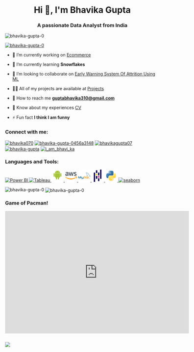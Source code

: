 <h1 align="center">Hi 👋, I'm Bhavika Gupta</h1>
<h3 align="center">A passionate Data Analyst from India</h3>

<p align="left"> <img src="https://komarev.com/ghpvc/?username=bhavika-gupta-0&label=Profile%20views&color=0e75b6&style=flat" alt="bhavika-gupta-0" /> </p>

<p align="left"> <a href="https://github.com/ryo-ma/github-profile-trophy"><img src="https://github-profile-trophy.vercel.app/?username=bhavika-gupta-0" alt="bhavika-gupta-0" /></a> </p>

- 🔭 I’m currently working on [Ecommerce](https://github.com/Bhavika-Gupta-0/Python-SQL_Ecommerce)

- 🌱 I’m currently learning **Snowflakes**

- 👯 I’m looking to collaborate on [Early Warning System Of Attrition Using ML]()

- 👨‍💻 All of my projects are available at [Projects](https://github.com/Bhavika-Gupta-0?tab=repositories)

- 📧 How to reach me **guptabhavika310@gmail.com**

- 📝 Know about my experiences [CV](file:///C:/Users/Bhavika/OneDrive/Documents/Professional_docs/Bhavika_Gupta_CV.pdf)

- ⚡ Fun fact **I think I am funny**

<h3 align="left">Connect with me:</h3>
<p align="left">
<a href="https://twitter.com/bhavika070" target="blank"><img align="center" src="https://raw.githubusercontent.com/rahuldkjain/github-profile-readme-generator/master/src/images/icons/Social/twitter.svg" alt="bhavika070" height="30" width="40" /></a>
<a href="https://linkedin.com/in/bhavika-gupta-0456a3148" target="blank"><img align="center" src="https://raw.githubusercontent.com/rahuldkjain/github-profile-readme-generator/master/src/images/icons/Social/linked-in-alt.svg" alt="bhavika-gupta-0456a3148" height="30" width="40" /></a>
<a href="https://kaggle.com/bhavikagupta07" target="blank"><img align="center" src="https://raw.githubusercontent.com/rahuldkjain/github-profile-readme-generator/master/src/images/icons/Social/kaggle.svg" alt="bhavikagupta07" height="30" width="40" /></a>
<a href="https://fb.com/bhavika-gupta" target="blank"><img align="center" src="https://raw.githubusercontent.com/rahuldkjain/github-profile-readme-generator/master/src/images/icons/Social/facebook.svg" alt="bhavika-gupta" height="30" width="40" /></a>
<a href="https://instagram.com/i_am_bhavi_ka" target="blank"><img align="center" src="https://raw.githubusercontent.com/rahuldkjain/github-profile-readme-generator/master/src/images/icons/Social/instagram.svg" alt="i_am_bhavi_ka" height="30" width="40" /></a>
</p>

<h3 align="left">Languages and Tools:</h3>
<p align="left"> 
  <a href="https://www.microsoft.com/en-us/power-platform/products/power-bi" target="_blank" rel="noreferrer"> <img src="https://upload.wikimedia.org/wikipedia/commons/c/cf/New_Power_BI_Logo.svg" alt="Power BI" width="40" height="40"/> </a>
  <a href="https://www.tableau.com/" target="_blank" rel="noreferrer"> <img src="https://upload.wikimedia.org/wikipedia/commons/4/4b/Tableau_Logo.png" alt="Tableau" width="80" height="40"/> </a>
  <a href="https://developer.android.com" target="_blank" rel="noreferrer"> <img src="https://raw.githubusercontent.com/devicons/devicon/master/icons/android/android-original-wordmark.svg" alt="android" width="40" height="40"/> </a>
  <a href="https://aws.amazon.com" target="_blank" rel="noreferrer"> <img src="https://raw.githubusercontent.com/devicons/devicon/master/icons/amazonwebservices/amazonwebservices-original-wordmark.svg" alt="aws" width="40" height="40"/> </a>
  <a href="https://www.mysql.com/" target="_blank" rel="noreferrer"> <img src="https://raw.githubusercontent.com/devicons/devicon/master/icons/mysql/mysql-original-wordmark.svg" alt="mysql" width="40" height="40"/> </a>
  <a href="https://pandas.pydata.org/" target="_blank" rel="noreferrer"> <img src="https://raw.githubusercontent.com/devicons/devicon/master/icons/pandas/pandas-original.svg" alt="pandas" width="40" height="40"/> </a>
  <a href="https://www.python.org" target="_blank" rel="noreferrer"> <img src="https://raw.githubusercontent.com/devicons/devicon/master/icons/python/python-original.svg" alt="python" width="40" height="40"/> </a>
  <a href="https://seaborn.pydata.org/" target="_blank" rel="noreferrer"> <img src="https://seaborn.pydata.org/_images/logo-mark-lightbg.svg" alt="seaborn" width="40" height="40"/> </a>
</p>

<p><img align="left" src="https://github-readme-stats.vercel.app/api/top-langs?username=bhavika-gupta-0&show_icons=true&locale=en&layout=compact" alt="bhavika-gupta-0" /></p>

<p>&nbsp;<img align="center" src="https://github-readme-stats.vercel.app/api?username=bhavika-gupta-0&show_icons=true&locale=en" alt="bhavika-gupta-0" /></p>

<h3 align="left">Game of Pacman!</h3>
<iframe src="https://pacman.platzh1rsch.ch" width="600" height="400" frameborder="0"></iframe>

###

<img align="center" height="150" src="https://i.imgflip.com/65efzo.gif"  />

###


